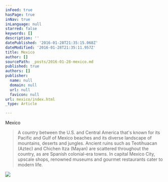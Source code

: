 ```yaml
---
inFeed: true
hasPage: true
inNav: true
inLanguage: null
starred: false
keywords: []
description: ''
datePublished: '2016-01-28T21:35:15.068Z'
dateModified: '2016-01-28T21:35:11.957Z'
title: Mexico
author: []
sourcePath: _posts/2016-01-28-mexico.md
published: true
authors: []
publisher:
  name: null
  domain: null
  url: null
  favicon: null
url: mexico/index.html
_type: Article

---
```

Mexico

> A country between the U.S. and Central America that's known for its Pacific and Gulf of Mexico beaches and its diverse landscape of mountains, deserts and jungles. Ancient ruins such as Teotihuacan (Aztec) and Chichen Itza (Mayan) are scattered throughout the country, as are Spanish colonial-era towns. In capital Mexico City, upscale shops, renowned museums and gourmet restaurants cater to modern life.

![](https://the-grid-user-content.s3-us-west-2.amazonaws.com/55339042-7ba0-4c9f-81cb-c1798bfd855e.jpg)